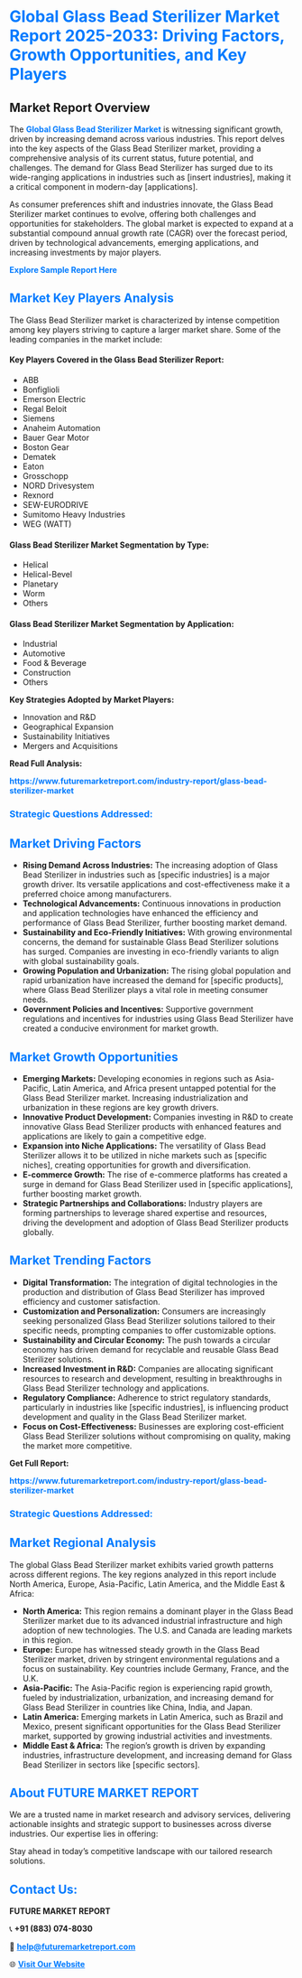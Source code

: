 <h1 style="color: #007BFF;">Global Glass Bead Sterilizer Market Report 2025-2033: Driving Factors, Growth Opportunities, and Key Players</h1>

<section id="overview">
<h2>Market Report Overview</h2>
<p>The <a href="https://www.futuremarketreport.com/industry-report/glass-bead-sterilizer-market" style="color: #007BFF; text-decoration: none;"><strong>Global Glass Bead Sterilizer Market</strong></a> is witnessing significant growth, driven by increasing demand across various industries. This report delves into the key aspects of the Glass Bead Sterilizer market, providing a comprehensive analysis of its current status, future potential, and challenges. The demand for Glass Bead Sterilizer has surged due to its wide-ranging applications in industries such as [insert industries], making it a critical component in modern-day [applications].</p>
<p>As consumer preferences shift and industries innovate, the Glass Bead Sterilizer market continues to evolve, offering both challenges and opportunities for stakeholders. The global market is expected to expand at a substantial compound annual growth rate (CAGR) over the forecast period, driven by technological advancements, emerging applications, and increasing investments by major players.</p>
</section>

<section id="overview">
<p><a href="https://www.futuremarketreport.com/request-sample/reportId=33546" style="color: #007BFF; text-decoration: none;"><strong>Explore Sample Report Here</strong></a></p>
</section>

<section id="key-players">
<h2 style="color: #007BFF;">Market Key Players Analysis</h2>
<p>The Glass Bead Sterilizer market is characterized by intense competition among key players striving to capture a larger market share. Some of the leading companies in the market include:</p>
<h4>Key Players Covered in the Glass Bead Sterilizer Report:</h4>
<ul><li>ABB</li><li>Bonfiglioli</li><li>Emerson Electric</li><li>Regal Beloit</li><li>Siemens</li><li>Anaheim Automation</li><li>Bauer Gear Motor</li><li>Boston Gear</li><li>Dematek</li><li>Eaton</li><li>Grosschopp</li><li>NORD Drivesystem</li><li>Rexnord</li><li>SEW-EURODRIVE</li><li>Sumitomo Heavy Industries</li><li>WEG (WATT)</li></ul>
<h4>Glass Bead Sterilizer Market Segmentation by Type:</h4>
<ul><li>Helical</li><li>Helical-Bevel</li><li>Planetary</li><li>Worm</li><li>Others</li></ul>

<h4>Glass Bead Sterilizer Market Segmentation by Application:</h4>
<ul><li>Industrial</li><li>Automotive</li><li>Food &amp; Beverage</li><li>Construction</li><li>Others</li></ul>
<p><strong>Key Strategies Adopted by Market Players:</strong></p>
<ul>
<li>Innovation and R&D</li>
<li>Geographical Expansion</li>
<li>Sustainability Initiatives</li>
<li>Mergers and Acquisitions</li>
</ul>
</section>

<section>
<p><strong>Read Full Analysis: </strong></p><a href="https://www.futuremarketreport.com/industry-report/glass-bead-sterilizer-market" style="color: #007BFF; text-decoration: none;"><strong>https://www.futuremarketreport.com/industry-report/glass-bead-sterilizer-market</strong></a>
<h3 style="color: #007BFF;">Strategic Questions Addressed:</h3>
</section>

<section id="driving-factors">
<h2 style="color: #007BFF;">Market Driving Factors</h2>
<ul>
<li><strong>Rising Demand Across Industries:</strong> The increasing adoption of Glass Bead Sterilizer in industries such as [specific industries] is a major growth driver. Its versatile applications and cost-effectiveness make it a preferred choice among manufacturers.</li>
<li><strong>Technological Advancements:</strong> Continuous innovations in production and application technologies have enhanced the efficiency and performance of Glass Bead Sterilizer, further boosting market demand.</li>
<li><strong>Sustainability and Eco-Friendly Initiatives:</strong> With growing environmental concerns, the demand for sustainable Glass Bead Sterilizer solutions has surged. Companies are investing in eco-friendly variants to align with global sustainability goals.</li>
<li><strong>Growing Population and Urbanization:</strong> The rising global population and rapid urbanization have increased the demand for [specific products], where Glass Bead Sterilizer plays a vital role in meeting consumer needs.</li>
<li><strong>Government Policies and Incentives:</strong> Supportive government regulations and incentives for industries using Glass Bead Sterilizer have created a conducive environment for market growth.</li>
</ul>
</section>

<section id="growth-opportunities">
<h2 style="color: #007BFF;">Market Growth Opportunities</h2>
<ul>
<li><strong>Emerging Markets:</strong> Developing economies in regions such as Asia-Pacific, Latin America, and Africa present untapped potential for the Glass Bead Sterilizer market. Increasing industrialization and urbanization in these regions are key growth drivers.</li>
<li><strong>Innovative Product Development:</strong> Companies investing in R&D to create innovative Glass Bead Sterilizer products with enhanced features and applications are likely to gain a competitive edge.</li>
<li><strong>Expansion into Niche Applications:</strong> The versatility of Glass Bead Sterilizer allows it to be utilized in niche markets such as [specific niches], creating opportunities for growth and diversification.</li>
<li><strong>E-commerce Growth:</strong> The rise of e-commerce platforms has created a surge in demand for Glass Bead Sterilizer used in [specific applications], further boosting market growth.</li>
<li><strong>Strategic Partnerships and Collaborations:</strong> Industry players are forming partnerships to leverage shared expertise and resources, driving the development and adoption of Glass Bead Sterilizer products globally.</li>
</ul>
</section>

<section id="trending-factors">
<h2 style="color: #007BFF;">Market Trending Factors</h2>
<ul>
<li><strong>Digital Transformation:</strong> The integration of digital technologies in the production and distribution of Glass Bead Sterilizer has improved efficiency and customer satisfaction.</li>
<li><strong>Customization and Personalization:</strong> Consumers are increasingly seeking personalized Glass Bead Sterilizer solutions tailored to their specific needs, prompting companies to offer customizable options.</li>
<li><strong>Sustainability and Circular Economy:</strong> The push towards a circular economy has driven demand for recyclable and reusable Glass Bead Sterilizer solutions.</li>
<li><strong>Increased Investment in R&D:</strong> Companies are allocating significant resources to research and development, resulting in breakthroughs in Glass Bead Sterilizer technology and applications.</li>
<li><strong>Regulatory Compliance:</strong> Adherence to strict regulatory standards, particularly in industries like [specific industries], is influencing product development and quality in the Glass Bead Sterilizer market.</li>
<li><strong>Focus on Cost-Effectiveness:</strong> Businesses are exploring cost-efficient Glass Bead Sterilizer solutions without compromising on quality, making the market more competitive.</li>
</ul>
</section>

<section>
<p><strong>Get Full Report: </strong></p><a href="https://www.futuremarketreport.com/industry-report/glass-bead-sterilizer-market" style="color: #007BFF; text-decoration: none;"><strong>https://www.futuremarketreport.com/industry-report/glass-bead-sterilizer-market</strong></a>
<h3 style="color: #007BFF;">Strategic Questions Addressed:</h3>
</section>


<section id="regional-analysis">
<h2 style="color: #007BFF;">Market Regional Analysis</h2>
<p>The global Glass Bead Sterilizer market exhibits varied growth patterns across different regions. The key regions analyzed in this report include North America, Europe, Asia-Pacific, Latin America, and the Middle East & Africa:</p>
<ul>
<li><strong>North America:</strong> This region remains a dominant player in the Glass Bead Sterilizer market due to its advanced industrial infrastructure and high adoption of new technologies. The U.S. and Canada are leading markets in this region.</li>
<li><strong>Europe:</strong> Europe has witnessed steady growth in the Glass Bead Sterilizer market, driven by stringent environmental regulations and a focus on sustainability. Key countries include Germany, France, and the U.K.</li>
<li><strong>Asia-Pacific:</strong> The Asia-Pacific region is experiencing rapid growth, fueled by industrialization, urbanization, and increasing demand for Glass Bead Sterilizer in countries like China, India, and Japan.</li>
<li><strong>Latin America:</strong> Emerging markets in Latin America, such as Brazil and Mexico, present significant opportunities for the Glass Bead Sterilizer market, supported by growing industrial activities and investments.</li>
<li><strong>Middle East & Africa:</strong> The region’s growth is driven by expanding industries, infrastructure development, and increasing demand for Glass Bead Sterilizer in sectors like [specific sectors].</li>
</ul>
</section>

<footer>
<h2 style="color: #007BFF;">About FUTURE MARKET REPORT</h2>
<p>We are a trusted name in market research and advisory services, delivering actionable insights and strategic support to businesses across diverse industries. Our expertise lies in offering:</p>

<p>Stay ahead in today’s competitive landscape with our tailored research solutions.</p>

<h2 style="color: #007BFF;">Contact Us:</h2>
<p><strong>FUTURE MARKET REPORT</strong></p>
<p>📞 <strong>+91 (883) 074-8030</strong></p>
<p>📧 <strong><a href="mailto:help@futuremarketreport.com" style="color: #007BFF;">help@futuremarketreport.com</a></strong></p>
<p>🌐 <strong><a href="https://www.futuremarketreport.com/" style="color: #007BFF;">Visit Our Website</a></strong></p>
</footer>